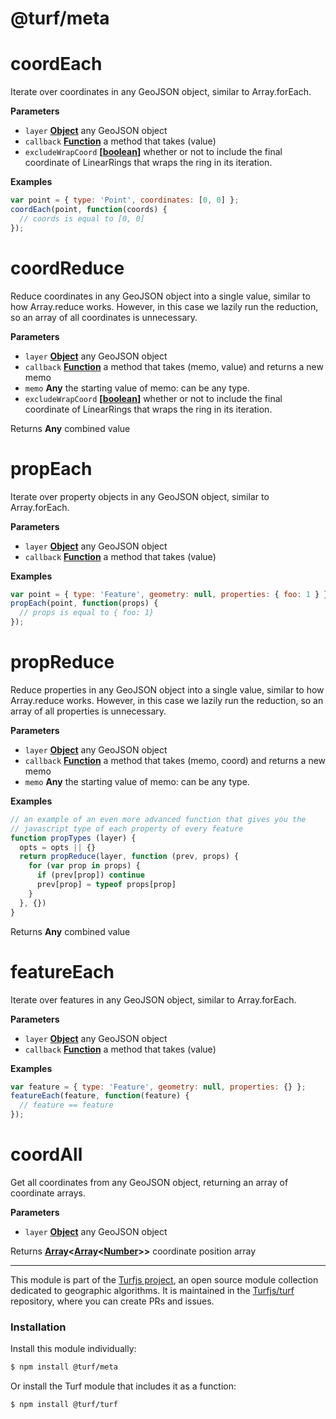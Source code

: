 # @turf/meta

# coordEach

Iterate over coordinates in any GeoJSON object, similar to
Array.forEach.

**Parameters**

-   `layer` **[Object](https://developer.mozilla.org/en-US/docs/Web/JavaScript/Reference/Global_Objects/Object)** any GeoJSON object
-   `callback` **[Function](https://developer.mozilla.org/en-US/docs/Web/JavaScript/Reference/Statements/function)** a method that takes (value)
-   `excludeWrapCoord` **\[[boolean](https://developer.mozilla.org/en-US/docs/Web/JavaScript/Reference/Global_Objects/Boolean)]** whether or not to include
    the final coordinate of LinearRings that wraps the ring in its iteration.

**Examples**

```javascript
var point = { type: 'Point', coordinates: [0, 0] };
coordEach(point, function(coords) {
  // coords is equal to [0, 0]
});
```

# coordReduce

Reduce coordinates in any GeoJSON object into a single value,
similar to how Array.reduce works. However, in this case we lazily run
the reduction, so an array of all coordinates is unnecessary.

**Parameters**

-   `layer` **[Object](https://developer.mozilla.org/en-US/docs/Web/JavaScript/Reference/Global_Objects/Object)** any GeoJSON object
-   `callback` **[Function](https://developer.mozilla.org/en-US/docs/Web/JavaScript/Reference/Statements/function)** a method that takes (memo, value) and returns
    a new memo
-   `memo` **Any** the starting value of memo: can be any type.
-   `excludeWrapCoord` **\[[boolean](https://developer.mozilla.org/en-US/docs/Web/JavaScript/Reference/Global_Objects/Boolean)]** whether or not to include
    the final coordinate of LinearRings that wraps the ring in its iteration.

Returns **Any** combined value

# propEach

Iterate over property objects in any GeoJSON object, similar to
Array.forEach.

**Parameters**

-   `layer` **[Object](https://developer.mozilla.org/en-US/docs/Web/JavaScript/Reference/Global_Objects/Object)** any GeoJSON object
-   `callback` **[Function](https://developer.mozilla.org/en-US/docs/Web/JavaScript/Reference/Statements/function)** a method that takes (value)

**Examples**

```javascript
var point = { type: 'Feature', geometry: null, properties: { foo: 1 } };
propEach(point, function(props) {
  // props is equal to { foo: 1}
});
```

# propReduce

Reduce properties in any GeoJSON object into a single value,
similar to how Array.reduce works. However, in this case we lazily run
the reduction, so an array of all properties is unnecessary.

**Parameters**

-   `layer` **[Object](https://developer.mozilla.org/en-US/docs/Web/JavaScript/Reference/Global_Objects/Object)** any GeoJSON object
-   `callback` **[Function](https://developer.mozilla.org/en-US/docs/Web/JavaScript/Reference/Statements/function)** a method that takes (memo, coord) and returns
    a new memo
-   `memo` **Any** the starting value of memo: can be any type.

**Examples**

```javascript
// an example of an even more advanced function that gives you the
// javascript type of each property of every feature
function propTypes (layer) {
  opts = opts || {}
  return propReduce(layer, function (prev, props) {
    for (var prop in props) {
      if (prev[prop]) continue
      prev[prop] = typeof props[prop]
    }
  }, {})
}
```

Returns **Any** combined value

# featureEach

Iterate over features in any GeoJSON object, similar to
Array.forEach.

**Parameters**

-   `layer` **[Object](https://developer.mozilla.org/en-US/docs/Web/JavaScript/Reference/Global_Objects/Object)** any GeoJSON object
-   `callback` **[Function](https://developer.mozilla.org/en-US/docs/Web/JavaScript/Reference/Statements/function)** a method that takes (value)

**Examples**

```javascript
var feature = { type: 'Feature', geometry: null, properties: {} };
featureEach(feature, function(feature) {
  // feature == feature
});
```

# coordAll

Get all coordinates from any GeoJSON object, returning an array of coordinate
arrays.

**Parameters**

-   `layer` **[Object](https://developer.mozilla.org/en-US/docs/Web/JavaScript/Reference/Global_Objects/Object)** any GeoJSON object

Returns **[Array](https://developer.mozilla.org/en-US/docs/Web/JavaScript/Reference/Global_Objects/Array)&lt;[Array](https://developer.mozilla.org/en-US/docs/Web/JavaScript/Reference/Global_Objects/Array)&lt;[Number](https://developer.mozilla.org/en-US/docs/Web/JavaScript/Reference/Global_Objects/Number)>>** coordinate position array

<!-- This file is automatically generated. Please don't edit it directly:
if you find an error, edit the source file (likely index.js), and re-run
./scripts/generate-readmes in the turf project. -->

---

This module is part of the [Turfjs project](http://turfjs.org/), an open source
module collection dedicated to geographic algorithms. It is maintained in the
[Turfjs/turf](https://github.com/Turfjs/turf) repository, where you can create
PRs and issues.

### Installation

Install this module individually:

```sh
$ npm install @turf/meta
```

Or install the Turf module that includes it as a function:

```sh
$ npm install @turf/turf
```
